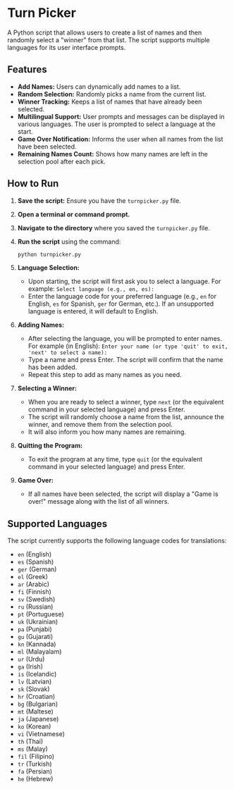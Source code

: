 # Turn Picker

A Python script that allows users to create a list of names and then randomly select a "winner" from that list. The script supports multiple languages for its user interface prompts.

## Features

*   **Add Names:** Users can dynamically add names to a list.
*   **Random Selection:** Randomly picks a name from the current list.
*   **Winner Tracking:** Keeps a list of names that have already been selected.
*   **Multilingual Support:** User prompts and messages can be displayed in various languages. The user is prompted to select a language at the start.
*   **Game Over Notification:** Informs the user when all names from the list have been selected.
*   **Remaining Names Count:** Shows how many names are left in the selection pool after each pick.

## How to Run

1.  **Save the script:** Ensure you have the `turnpicker.py` file.
2.  **Open a terminal or command prompt.**
3.  **Navigate to the directory** where you saved the `turnpicker.py` file.
4.  **Run the script** using the command:
    ```bash
    python turnpicker.py
    ```
5.  **Language Selection:**
    *   Upon starting, the script will first ask you to select a language. For example:
        `Select language (e.g., en, es):`
    *   Enter the language code for your preferred language (e.g., `en` for English, `es` for Spanish, `ger` for German, etc.). If an unsupported language is entered, it will default to English.

6.  **Adding Names:**
    *   After selecting the language, you will be prompted to enter names. For example (in English):
        `Enter your name (or type 'quit' to exit, 'next' to select a name):`
    *   Type a name and press Enter. The script will confirm that the name has been added.
    *   Repeat this step to add as many names as you need.

7.  **Selecting a Winner:**
    *   When you are ready to select a winner, type `next` (or the equivalent command in your selected language) and press Enter.
    *   The script will randomly choose a name from the list, announce the winner, and remove them from the selection pool.
    *   It will also inform you how many names are remaining.

8.  **Quitting the Program:**
    *   To exit the program at any time, type `quit` (or the equivalent command in your selected language) and press Enter.

9.  **Game Over:**
    *   If all names have been selected, the script will display a "Game is over!" message along with the list of all winners.

## Supported Languages

The script currently supports the following language codes for translations:

*   `en` (English)
*   `es` (Spanish)
*   `ger` (German)
*   `el` (Greek)
*   `ar` (Arabic)
*   `fi` (Finnish)
*   `sv` (Swedish)
*   `ru` (Russian)
*   `pt` (Portuguese)
*   `uk` (Ukrainian)
*   `pa` (Punjabi)
*   `gu` (Gujarati)
*   `kn` (Kannada)
*   `ml` (Malayalam)
*   `ur` (Urdu)
*   `ga` (Irish)
*   `is` (Icelandic)
*   `lv` (Latvian)
*   `sk` (Slovak)
*   `hr` (Croatian)
*   `bg` (Bulgarian)
*   `mt` (Maltese)
*   `ja` (Japanese)
*   `ko` (Korean)
*   `vi` (Vietnamese)
*   `th` (Thai)
*   `ms` (Malay)
*   `fil` (Filipino)
*   `tr` (Turkish)
*   `fa` (Persian)
*   `he` (Hebrew)
